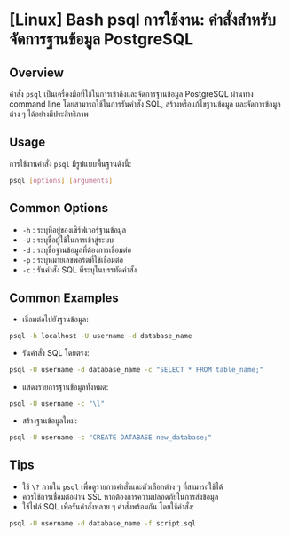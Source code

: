 # [Linux] Bash psql การใช้งาน: คำสั่งสำหรับจัดการฐานข้อมูล PostgreSQL

## Overview
คำสั่ง `psql` เป็นเครื่องมือที่ใช้ในการเข้าถึงและจัดการฐานข้อมูล PostgreSQL ผ่านทาง command line โดยสามารถใช้ในการรันคำสั่ง SQL, สร้างหรือแก้ไขฐานข้อมูล และจัดการข้อมูลต่าง ๆ ได้อย่างมีประสิทธิภาพ

## Usage
การใช้งานคำสั่ง `psql` มีรูปแบบพื้นฐานดังนี้:
```bash
psql [options] [arguments]
```

## Common Options
- `-h` : ระบุที่อยู่ของเซิร์ฟเวอร์ฐานข้อมูล
- `-U` : ระบุชื่อผู้ใช้ในการเข้าสู่ระบบ
- `-d` : ระบุชื่อฐานข้อมูลที่ต้องการเชื่อมต่อ
- `-p` : ระบุหมายเลขพอร์ตที่ใช้เชื่อมต่อ
- `-c` : รันคำสั่ง SQL ที่ระบุในบรรทัดคำสั่ง

## Common Examples
- เชื่อมต่อไปยังฐานข้อมูล:
```bash
psql -h localhost -U username -d database_name
```

- รันคำสั่ง SQL โดยตรง:
```bash
psql -U username -d database_name -c "SELECT * FROM table_name;"
```

- แสดงรายการฐานข้อมูลทั้งหมด:
```bash
psql -U username -c "\l"
```

- สร้างฐานข้อมูลใหม่:
```bash
psql -U username -c "CREATE DATABASE new_database;"
```

## Tips
- ใช้ `\?` ภายใน `psql` เพื่อดูรายการคำสั่งและตัวเลือกต่าง ๆ ที่สามารถใช้ได้
- ควรใช้การเชื่อมต่อผ่าน SSL หากต้องการความปลอดภัยในการส่งข้อมูล
- ใช้ไฟล์ SQL เพื่อรันคำสั่งหลาย ๆ คำสั่งพร้อมกัน โดยใช้คำสั่ง:
```bash
psql -U username -d database_name -f script.sql
```